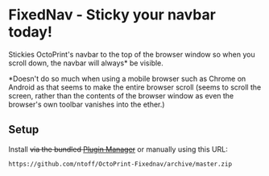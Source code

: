 # FixedNav - Sticky your navbar today!

Stickies OctoPrint's navbar to the top of the browser window so when you scroll down, the navbar will always* be visible.

*Doesn't do so much when using a mobile browser such as Chrome on Android as that seems to make the entire browser scroll (seems to scroll the screen, rather than the contents of the browser window as even the browser's own toolbar vanishes into the ether.)

## Setup

Install ~~via the bundled [Plugin Manager](https://github.com/foosel/OctoPrint/wiki/Plugin:-Plugin-Manager)~~
or manually using this URL:

    https://github.com/ntoff/OctoPrint-Fixednav/archive/master.zip


